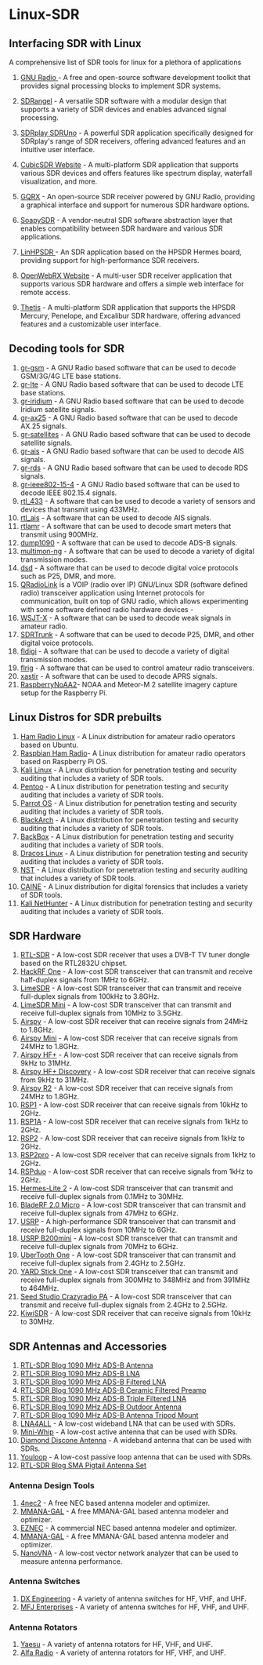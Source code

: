 # Linux-SDR

## Interfacing SDR with Linux
A comprehensive list of  SDR tools for linux for a plethora of applications
1. [GNU Radio ](https://www.gnuradio.org/) - A free and open-source software development toolkit that provides signal processing blocks to implement SDR systems. 
2. [SDRangel](https://github.com/f4exb/sdrangel) - A versatile SDR software with a modular design that supports a variety of SDR devices and enables advanced signal processing. 

3. [SDRplay SDRUno](https://www.sdrplay.com/sdruno/) - A powerful SDR application specifically designed for SDRplay's range of SDR receivers, offering advanced features and an intuitive user interface. 

4. [CubicSDR Website](https://cubicsdr.com/) - A multi-platform SDR application that supports various SDR devices and offers features like spectrum display, waterfall visualization, and more. 

5. [GQRX](https://gqrx.dk/) - An open-source SDR receiver powered by GNU Radio, providing a graphical interface and support for numerous SDR hardware options.
6. [SoapySDR](https://github.com/pothosware/SoapySDR) - A vendor-neutral SDR software abstraction layer that enables compatibility between SDR hardware and various SDR applications. 

7. [LinHPSDR ](https://openhpsdr.org/) - An SDR application based on the HPSDR Hermes board, providing support for high-performance SDR receivers. 
8. [OpenWebRX Website](https://www.openwebrx.de/) - A multi-user SDR receiver application that supports various SDR hardware and offers a simple web interface for remote access. 
9.  [Thetis](https://github.com/TAPR/OpenHPSDR-Thetis) - A multi-platform SDR application that supports the HPSDR Mercury, Penelope, and Excalibur SDR hardware, offering advanced features and a customizable user interface. 

## Decoding tools for SDR
1. [gr-gsm](https://github.com/ptrkrysik/gr-gsm) - A GNU Radio based software that can be used to decode GSM/3G/4G LTE base stations. 
2. [gr-lte](https://github.com/kit-cel/gr-lte) - A GNU Radio based software that can be used to decode LTE base stations. 
3. [gr-iridium](https://github.com/daniestevez/gr-iridium) - A GNU Radio based software that can be used to decode Iridium satellite signals. 
4. [gr-ax25](https://github.com/argilo/gr-ax25) - A GNU Radio based software that can be used to decode AX.25 signals. 
5. [gr-satellites](https://github.com/daniestevez/gr-satellites) - A GNU Radio based software that can be used to decode satellite signals. 
6. [gr-ais](https://github.com/bistromath/gr-ais) - A GNU Radio based software that can be used to decode AIS signals. 
7. [gr-rds](https://github.com/argilo/gr-rds) - A GNU Radio based software that can be used to decode RDS signals. 
8. [gr-ieee802-15-4](https://github.com/bastibl/gr-ieee802-15-4) - A GNU Radio based software that can be used to decode IEEE 802.15.4 signals. 
9. [rtl_433](https://github.com/merbanan/rtl_433) - A software that can be used to decode a variety of sensors and devices that transmit using 433MHz. 
10. [rtl_ais](https://github.com/dgiardini/rtl-ais) - A software that can be used to decode AIS signals. 
11. [rtlamr](https://github.com/bemasher/rtlamr) - A software that can be used to decode smart meters that transmit using 900MHz. 
12. [dump1090](https://github.com/antirez/dump1090) - A software that can be used to decode ADS-B signals. 
13. [multimon-ng](https://github.com/EliasOenal/multimon-ng) - A software that can be used to decode a variety of digital transmission modes. 
14. [dsd](https://github.com/szechyjs/dsd) - A software that can be used to decode digital voice protocols such as P25, DMR, and more. 
15. [QRadioLink](https://github.com/qradiolink/qradiolink)
 is a VOIP (radio over IP) GNU/Linux SDR (software defined radio) transceiver application using Internet protocols for communication, built on top of GNU radio, which allows experimenting with some software defined radio hardware devices - 
16. [WSJT-X](https://physics.princeton.edu/pulsar/k1jt/wsjtx.html) - A software that can be used to decode weak signals in amateur radio.
17. [SDRTrunk](https://github.com/DSheirer/sdrtrunk) - A software that can be used to decode P25, DMR, and other digital voice protocols.
18. [fldigi](http://www.w1hkj.com/) - A software that can be used to decode a variety of digital transmission modes.
19. [flrig](http://www.w1hkj.com/flrig-help/) - A software that can be used to control amateur radio transceivers.
20. [xastir](https://xastir.org/index.php/Main_Page) - A software that can be used to decode APRS signals.
21. [RaspberryNoAA2](https://github.com/jekhokie/raspberry-noaa-v2)- NOAA and Meteor-M 2 satellite imagery capture setup for the Raspberry Pi.
## Linux Distros for SDR prebuilts

1. [Ham Radio Linux](https://sourceforge.net/projects/hamradiolinux/) - A Linux distribution for amateur radio operators based on Ubuntu. 
2. [Raspbian Ham Radio](https://sourceforge.net/projects/raspberry-pi-amateur-radio-g4klx/)- A Linux distribution for amateur radio operators based on Raspberry Pi OS. 
3. [Kali Linux](https://www.kali.org/) - A Linux distribution for penetration testing and security auditing that includes a variety of SDR tools. 
4. [Pentoo](https://www.pentoo.ch/) - A Linux distribution for penetration testing and security auditing that includes a variety of SDR tools. 
5. [Parrot OS](https://parrotlinux.org/) - A Linux distribution for penetration testing and security auditing that includes a variety of SDR tools. 
6. [BlackArch](https://blackarch.org/) - A Linux distribution for penetration testing and security auditing that includes a variety of SDR tools. 
7. [BackBox](https://backbox.org/) - A Linux distribution for penetration testing and security auditing that includes a variety of SDR tools. 
8. [Dracos Linux](https://dracos-linux.org/) - A Linux distribution for penetration testing and security auditing that includes a variety of SDR tools. 
9. [NST](https://www.networksecuritytoolkit.org/) - A Linux distribution for penetration testing and security auditing that includes a variety of SDR tools. 
10. [CAINE](https://www.caine-live.net/) - A Linux distribution for digital forensics that includes a variety of SDR tools. 
11. [Kali NetHunter](https://www.kali.org/kali-linux-nethunter/) - A Linux distribution for penetration testing and security auditing that includes a variety of SDR tools. 

## SDR Hardware
1. [RTL-SDR](https://www.rtl-sdr.com/) - A low-cost SDR receiver that uses a DVB-T TV tuner dongle based on the RTL2832U chipset.
2. [HackRF One](https://greatscottgadgets.com/hackrf/) - A low-cost SDR transceiver that can transmit and receive half-duplex signals from 1MHz to 6GHz.
3. [LimeSDR](https://limemicro.com/products/boards/limesdr/) - A low-cost SDR transceiver that can transmit and receive full-duplex signals from 100kHz to 3.8GHz.
4. [LimeSDR Mini](https://limemicro.com/products/boards/limesdr-mini/) - A low-cost SDR transceiver that can transmit and receive full-duplex signals from 10MHz to 3.5GHz.
5. [Airspy](https://airspy.com/) - A low-cost SDR receiver that can receive signals from 24MHz to 1.8GHz.
6. [Airspy Mini](https://airspy.com/airspy-mini/) - A low-cost SDR receiver that can receive signals from 24MHz to 1.8GHz.
7. [Airspy HF+](https://airspy.com/airspy-hf-plus/) - A low-cost SDR receiver that can receive signals from 9kHz to 31MHz.
8. [Airspy HF+ Discovery](https://airspy.com/airspy-hf-discovery/) - A low-cost SDR receiver that can receive signals from 9kHz to 31MHz.
9. [Airspy R2](https://airspy.com/airspy-r2/) - A low-cost SDR receiver that can receive signals from 24MHz to 1.8GHz.
10. [RSP1](https://www.sdrplay.com/rsp1/) - A low-cost SDR receiver that can receive signals from 10kHz to 2GHz.
11. [RSP1A](https://www.sdrplay.com/rsp1a/) - A low-cost SDR receiver that can receive signals from 1kHz to 2GHz.
12. [RSP2](https://www.sdrplay.com/rsp2/) - A low-cost SDR receiver that can receive signals from 1kHz to 2GHz.
13. [RSP2pro](https://www.sdrplay.com/rsp2pro/) - A low-cost SDR receiver that can receive signals from 1kHz to 2GHz.
14. [RSPduo](https://www.sdrplay.com/rspduo/) - A low-cost SDR receiver that can receive signals from 1kHz to 2GHz.
15. [Hermes-Lite 2](http://www.hermeslite.com/) - A low-cost SDR transceiver that can transmit and receive full-duplex signals from 0.1MHz to 30MHz.
16. [BladeRF 2.0 Micro](https://www.nuand.com/product/bladerf-2-micro/) - A low-cost SDR transceiver that can transmit and receive full-duplex signals from 47MHz to 6GHz.
17. [USRP](https://www.ettus.com/all-products/) - A high-performance SDR transceiver that can transmit and receive full-duplex signals from 10MHz to 6GHz.
18. [USRP B200mini](https://www.ettus.com/all-products/usrp-b200mini-i/) - A low-cost SDR transceiver that can transmit and receive full-duplex signals from 70MHz to 6GHz.
19. [UberTooth One](https://greatscottgadgets.com/ubertoothone/) - A low-cost SDR transceiver that can transmit and receive full-duplex signals from 2.4GHz to 2.5GHz.
20. [YARD Stick One](https://greatscottgadgets.com/yardstickone/) - A low-cost SDR transceiver that can transmit and receive full-duplex signals from 300MHz to 348MHz and from 391MHz to 464MHz.
21. [Seed Studio Crazyradio PA](https://www.seeedstudio.com/Crazyradio-PA-Long-Range-2-4Ghz-USB-Radio-Dongle-with-Antenna-p-2689.html) - A low-cost SDR transceiver that can transmit and receive full-duplex signals from 2.4GHz to 2.5GHz.
22. [KiwiSDR](https://www.kiwisdr.com/) - A low-cost SDR receiver that can receive signals from 10kHz to 30MHz.

## SDR Antennas and Accessories

1. [RTL-SDR Blog 1090 MHz ADS-B Antenna](https://www.rtl-sdr.com/new-product-rtl-sdr-blog-1090-mhz-ads-b-antenna/)
2. [RTL-SDR Blog 1090 MHz ADS-B LNA](https://www.rtl-sdr.com/new-product-rtl-sdr-blog-1090-mhz-ads-b-lna/)
3. [RTL-SDR Blog 1090 MHz ADS-B Filtered LNA](https://www.rtl-sdr.com/new-product-rtl-sdr-blog-1090-mhz-ads-b-filtered-lna/)
4. [RTL-SDR Blog 1090 MHz ADS-B Ceramic Filtered Preamp](https://www.rtl-sdr.com/new-product-rtl-sdr-blog-1090-mhz-ads-b-ceramic-filtered-preamp/)
5. [RTL-SDR Blog 1090 MHz ADS-B Triple Filtered LNA](https://www.rtl-sdr.com/new-product-rtl-sdr-blog-1090-mhz-ads-b-triple-filtered-lna/)
6. [RTL-SDR Blog 1090 MHz ADS-B Outdoor Antenna](https://www.rtl-sdr.com/new-product-rtl-sdr-blog-1090-mhz-ads-b-outdoor-antenna/)
7. [RTL-SDR Blog 1090 MHz ADS-B Antenna Tripod Mount](https://www.rtl-sdr.com/new-product-rtl-sdr-blog-1090-mhz-ads-b-antenna-tripod-mount/)
8. [LNA4ALL](https://lna4all.blogspot.com/) - A low-cost wideband LNA that can be used with SDRs.
9. [Mini-Whip](https://www.nonstopsystems.com/radio/frank_radio_antenna_active_miniwhip.htm) - A low-cost active antenna that can be used with SDRs.
10. [Diamond Discone Antenna](https://www.diamondantenna.net/d130nj.html) - A wideband antenna that can be used with SDRs.
11. [Youloop](https://www.nonstopsystems.com/radio/frank_radio_antenna_loop.htm) - A low-cost passive loop antenna that can be used with SDRs.
12. [RTL-SDR Blog SMA Pigtail Antenna Set](https://www.rtl-sdr.com/new-product-rtl-sdr-blog-sma-pigtail-antenna-set/)

### Antenna Design Tools
1. [4nec2](http://www.qsl.net/4nec2/) - A free NEC based antenna modeler and optimizer.
2. [MMANA-GAL](http://hamsoft.ca/pages/mmana-gal.php) - A free MMANA-GAL based antenna modeler and optimizer.
3. [EZNEC](https://www.eznec.com/) - A commercial NEC based antenna modeler and optimizer.
4. [MMANA-GAL](http://hamsoft.ca/pages/mmana-gal.php) - A free MMANA-GAL based antenna modeler and optimizer.
5. [NanoVNA](https://nanorfe.com/) - A low-cost vector network analyzer that can be used to measure antenna performance.

### Antenna Switches
1. [DX Engineering](https://www.dxengineering.com/) - A variety of antenna switches for HF, VHF, and UHF.
2. [MFJ Enterprises](https://www.mfjenterprises.com/) - A variety of antenna switches for HF, VHF, and UHF.

### Antenna Rotators
1. [Yaesu](https://www.yaesu.com/) - A variety of antenna rotators for HF, VHF, and UHF.
2. [Alfa Radio](https://www.alfaradio.ca/) - A variety of antenna rotators for HF, VHF, and UHF.